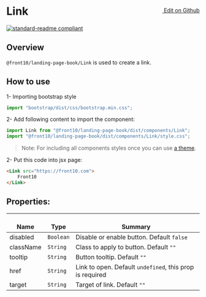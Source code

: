 <a style="float:right; margin-top: 30px;" target="_blank" href="https://github.com/front10/landing-page-book/edit/master/src/components/Link/README.md"> <img width="15px;" src="https://assets-cdn.github.com/images/icons/emoji/unicode/270f.png"/> Edit on Github
</a>

# Link

[![standard-readme compliant](https://img.shields.io/badge/standard--readme-OK-green.svg?style=flat-square)](https://github.com/RichardLitt/standard-readme)

## Overview
`@front10/landing-page-book/Link` is used to create a link.

## How to use
1- Importing bootstrap style

```js
import "bootstrap/dist/css/bootstrap.min.css";
```
2- Add following content to import the component:

```js
import Link from "@front10/landing-page-book/dist/components/Link";
import "@front10/landing-page-book/dist/components/Link/style.css";
```

> Note: For including all components styles once you can use [a theme](https://github.com/front10/landing-page-book/wiki/Theming).

2- Put this code into jsx page:
```html
<Link src="https://front10.com">
    Front10
</Link>
```

## Properties:

| </br>Name   | </br>Type | </br>Summary                                                                                 | 
| ------------| - | ------------------------------------------------------------------------------------------------------ |
| disabled      | `Boolean` | Disable or enable button. Default `false` |
| className      | `String` | Class to apply to button. Default `""` |
| tooltip      | `String` | Button tooltip. Default `""` |
| href      | `String` | Link to open. Default `undefined`, this prop is required |
| target      | `String` | Target of link. Default `""` |
